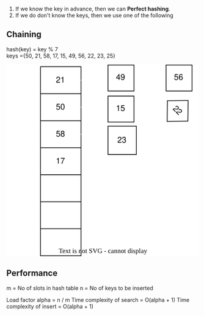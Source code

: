  1. If we know the key in advance, then we can <b>Perfect hashing</b>.
 2. If we do don't know the keys, then we use one of the following

## Chaining

hash(key) = key % 7 <br>
keys ={50, 21, 58, 17, 15, 49, 56, 22, 23, 25}

![collision handling](chaining.drawio.svg)

## Performance
m = No of slots in hash table
n = No of keys to be inserted

Load factor alpha = n / m
Time complexity of search = O(alpha + 1)
Time complexity of insert =  O(alpha + 1)



